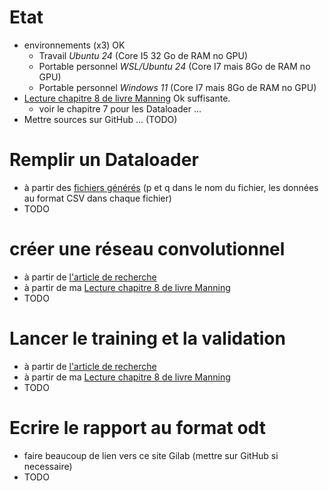 # Etat
* environnements (x3) OK
  * Travail *Ubuntu 24*  (Core I5 32 Go de RAM no GPU)
  * Portable personnel *WSL/Ubuntu 24* (Core I7 mais 8Go de RAM no GPU)
  * Portable personnel *Windows 11* (Core I7 mais 8Go de RAM no GPU)
* [Lecture chapitre 8 de livre Manning](../docs/GENERATION/PYTHON_LECTURE.md) Ok suffisante.
  * voir le chapitre 7 pour les Dataloader ... 
* Mettre sources sur GitHub ... (TODO)
# Remplir un Dataloader
* à partir des [fichiers  générés](../docs/GENERATION/R.md) (p et q dans le nom du fichier, les données au format CSV dans chaque fichier)
* TODO
# créer une réseau convolutionnel
* à partir de [l'article de recherche](../docs/1804.04299v2.pdf)
* à partir de ma [Lecture chapitre 8 de livre Manning](../docs/GENERATION/PYTHON_LECTURE.md)
* TODO
#  Lancer le training et la validation
* à partir de [l'article de recherche](../docs/1804.04299v2.pdf)
* à partir de ma [Lecture chapitre 8 de livre Manning](../docs/GENERATION/PYTHON_LECTURE.md)
* TODO
# Ecrire le rapport au format odt
* faire beaucoup de lien vers ce site Gilab (mettre sur GitHub si necessaire)
* TODO 